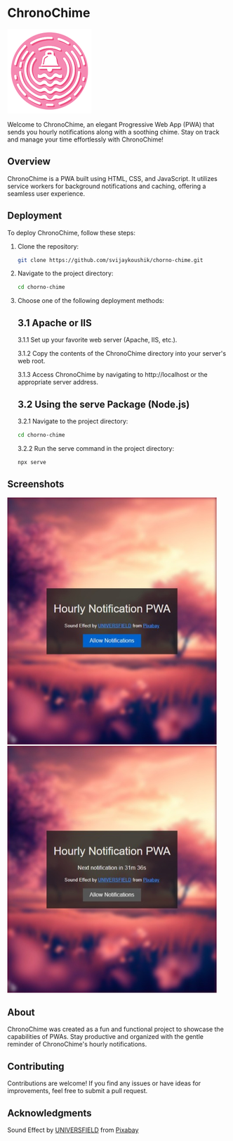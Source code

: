 # ChronoChime

![ChronoChime Logo](./chrono-chime-icon-192.png)

Welcome to ChronoChime, an elegant Progressive Web App (PWA) that sends you hourly notifications along with a soothing chime. Stay on track and manage your time effortlessly with ChronoChime!

## Overview

ChronoChime is a PWA built using HTML, CSS, and JavaScript. It utilizes service workers for background notifications and caching, offering a seamless user experience.

## Deployment

To deploy ChronoChime, follow these steps:

1. Clone the repository:

   ```bash
   git clone https://github.com/svijaykoushik/chorno-chime.git
   ```

2. Navigate to the project directory:

    ```bash
    cd chorno-chime
    ```

3. Choose one of the following deployment methods:

   ## 3.1 Apache or IIS
   
   3.1.1 Set up your favorite web server (Apache, IIS, etc.).
   
   3.1.2 Copy the contents of the ChronoChime directory into your server's web root.
   
   3.1.3 Access ChronoChime by navigating to http://localhost or the appropriate server address.

   ## 3.2 Using the serve Package (Node.js)
   
   3.2.1 Navigate to the project directory:
    ```bash
    cd chorno-chime
    ```
   3.2.2 Run the serve command in the project directory:
    ```bash
    npx serve
    ```

## Screenshots

![Screenshot 1](./screenshot1.jpeg)
![Screenshot 2](./screenshot2.jpeg)

## About

ChronoChime was created as a fun and functional project to showcase the capabilities of PWAs.
Stay productive and organized with the gentle reminder of ChronoChime's hourly notifications.

## Contributing

Contributions are welcome! If you find any issues or have ideas for improvements, feel free to submit a pull request.

## Acknowledgments

Sound Effect by [UNIVERSFIELD](https://pixabay.com/users/universfield-28281460) from [Pixabay](https://pixabay.com/sound-effects)
